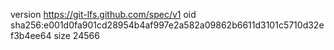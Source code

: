 version https://git-lfs.github.com/spec/v1
oid sha256:e001d0fa901cd28954b4af997e2a582a09862b6611d3101c5710d32ef3b4ee64
size 24566
